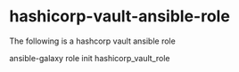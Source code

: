 # hashicorp-vault-ansible-role
The following is a hashcorp vault ansible role

ansible-galaxy role init hashicorp_vault_role
